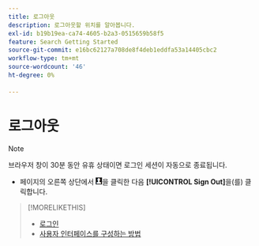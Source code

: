 ```yaml
---
title: 로그아웃
description: 로그아웃할 위치를 알아봅니다.
exl-id: b19b19ea-ca74-4605-b2a3-0515659b58f5
feature: Search Getting Started
source-git-commit: e16bc62127a708de8f4deb1eddfa53a14405cbc2
workflow-type: tm+mt
source-wordcount: '46'
ht-degree: 0%

---
```


# 로그아웃

>[!NOTE]
>
>브라우저 창이 30분 동안 유휴 상태이면 로그인 세션이 자동으로 종료됩니다.

* 페이지의 오른쪽 상단에서 ![사용자 프로필](/help/search-social-commerce/assets/user-profile.png "사용자 프로필")을 클릭한 다음 **[!UICONTROL Sign Out]**&#x200B;을(를) 클릭합니다.

>[!MORELIKETHIS]
>
>* [로그인](log-in.md)
>* [사용자 인터페이스를 구성하는 방법](user-interface.md)
